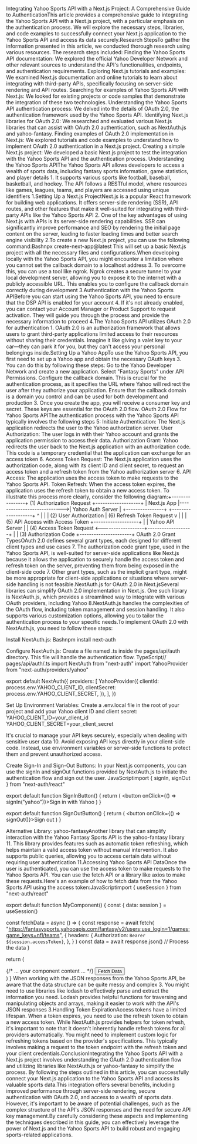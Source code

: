 Integrating Yahoo Sports API with a Next.js Project: A Comprehensive Guide to AuthenticationThis article provides a comprehensive guide to integrating the Yahoo Sports API with a Next.js project, with a particular emphasis on the authentication process. We will explore the necessary steps, libraries, and code examples to successfully connect your Next.js application to the Yahoo Sports API and access its data securely.Research StepsTo gather the information presented in this article, we conducted thorough research using various resources. The research steps included:
Finding the Yahoo Sports API documentation: We explored the official Yahoo Developer Network and other relevant sources to understand the API's functionalities, endpoints, and authentication requirements.
Exploring Next.js tutorials and examples: We examined Next.js documentation and online tutorials to learn about integrating with third-party APIs, specifically focusing on server-side rendering and API routes.
Searching for examples of Yahoo Sports API with Next.js: We looked for existing projects or code samples that demonstrate the integration of these two technologies.
Understanding the Yahoo Sports API authentication process: We delved into the details of OAuth 2.0, the authentication framework used by the Yahoo Sports API.
Identifying Next.js libraries for OAuth 2.0: We researched and evaluated various Next.js libraries that can assist with OAuth 2.0 authentication, such as NextAuth.js and yahoo-fantasy.
Finding examples of OAuth 2.0 implementation in Next.js: We explored tutorials and code examples to understand how to implement OAuth 2.0 authentication in a Next.js project.
Creating a simple Next.js project: We developed a basic Next.js project to test the integration with the Yahoo Sports API and the authentication process.
Understanding the Yahoo Sports APIThe Yahoo Sports API allows developers to access a wealth of sports data, including fantasy sports information, game statistics, and player details 1. It supports various sports like football, baseball, basketball, and hockey. The API follows a RESTful model, where resources like games, leagues, teams, and players are accessed using unique identifiers 1.Setting Up a Next.js ProjectNext.js is a popular React framework for building web applications. It offers server-side rendering (SSR), API routes, and other features that make it well-suited for integrating with third-party APIs like the Yahoo Sports API 2. One of the key advantages of using Next.js with APIs is its server-side rendering capabilities. SSR can significantly improve performance and SEO by rendering the initial page content on the server, leading to faster loading times and better search engine visibility 2.To create a new Next.js project, you can use the following command:Bashnpx create-next-app@latest
This will set up a basic Next.js project with all the necessary files and configurations.When developing locally with the Yahoo Sports API, you might encounter a limitation where you cannot set the callback domain to a localhost address 3. To overcome this, you can use a tool like ngrok. Ngrok creates a secure tunnel to your local development server, allowing you to expose it to the internet with a publicly accessible URL. This enables you to configure the callback domain correctly during development 3.Authentication with the Yahoo Sports APIBefore you can start using the Yahoo Sports API, you need to ensure that the DSP API is enabled for your account 4. If it's not already enabled, you can contact your Account Manager or Product Support to request activation. They will guide you through the process and provide the necessary information to proceed 4.The Yahoo Sports API utilizes OAuth 2.0 for authentication 1. OAuth 2.0 is an authorization framework that allows users to grant third-party applications limited access to their resources without sharing their credentials. Imagine it like giving a valet key to your car—they can park it for you, but they can't access your personal belongings inside.Setting Up a Yahoo AppTo use the Yahoo Sports API, you first need to set up a Yahoo app and obtain the necessary OAuth keys 3. You can do this by following these steps:
Go to the Yahoo Developer Network and create a new application.
Select "Fantasy Sports" under API Permissions.
Configure the callback domain. This is crucial for the authentication process, as it specifies the URL where Yahoo will redirect the user after they authorize your application. Ensure that the callback domain is a domain you control and can be used for both development and production 3.
Once you create the app, you will receive a consumer key and secret. These keys are essential for the OAuth 2.0 flow.
OAuth 2.0 Flow for Yahoo Sports APIThe authentication process with the Yahoo Sports API typically involves the following steps 5:
Initiate Authentication: The Next.js application redirects the user to the Yahoo authorization server.
User Authorization: The user logs in with their Yahoo account and grants the application permission to access their data.
Authorization Grant: Yahoo redirects the user back to the Next.js application with an authorization code. This code is a temporary credential that the application can exchange for an access token 6.
Access Token Request: The Next.js application uses the authorization code, along with its client ID and client secret, to request an access token and a refresh token from the Yahoo authorization server 6.
API Access: The application uses the access token to make requests to the Yahoo Sports API.
Token Refresh: When the access token expires, the application uses the refresh token to obtain a new access token.
To illustrate this process more clearly, consider the following diagram:+----------------+   (1) Authorization Request   +-------------------+
| Next.js App |---------------------------->| Yahoo Auth Server |
+----------------+                              +-------------------+
     ^ |
 | | (2) User Authorization
 | (6) Refresh Token Request                      v
 | |
 | (5) API Access with Access Token          +-------------------+
 | | Yahoo API Server |
 | (4) Access Token Request <------------------+-------------------+
 | | (3) Authorization Code
     +----------------------+
OAuth 2.0 Grant TypesOAuth 2.0 defines several grant types, each designed for different client types and use cases 7. The authorization code grant type, used in the Yahoo Sports API, is well-suited for server-side applications like Next.js because it allows the application to securely handle the access token and refresh token on the server, preventing them from being exposed in the client-side code 7. Other grant types, such as the implicit grant type, might be more appropriate for client-side applications or situations where server-side handling is not feasible.NextAuth.js for OAuth 2.0 in Next.jsSeveral libraries can simplify OAuth 2.0 implementation in Next.js. One such library is NextAuth.js, which provides a streamlined way to integrate with various OAuth providers, including Yahoo 8.NextAuth.js handles the complexities of the OAuth flow, including token management and session handling. It also supports various customization options, allowing you to tailor the authentication process to your specific needs.To implement OAuth 2.0 with NextAuth.js, you need to follow these steps:

Install NextAuth.js:
Bashnpm install next-auth



Configure NextAuth.js:
Create a file named .ts inside the pages/api/auth directory. This file will handle the authentication flow.
TypeScript// pages/api/auth/.ts
import NextAuth from "next-auth"
import YahooProvider from "next-auth/providers/yahoo"

export default NextAuth({
  providers: [
    YahooProvider({
      clientId: process.env.YAHOO_CLIENT_ID,
      clientSecret: process.env.YAHOO_CLIENT_SECRET,
    }),
  ],
})



Set Up Environment Variables:
Create a .env.local file in the root of your project and add your Yahoo client ID and client secret:
YAHOO_CLIENT_ID=your_client_id
YAHOO_CLIENT_SECRET=your_client_secret

It's crucial to manage your API keys securely, especially when dealing with sensitive user data 10. Avoid exposing API keys directly in your client-side code. Instead, use environment variables or server-side functions to protect them and prevent unauthorized access.


Create Sign-In and Sign-Out Buttons:
In your Next.js components, you can use the signIn and signOut functions provided by NextAuth.js to initiate the authentication flow and sign out the user.
JavaScriptimport { signIn, signOut } from "next-auth/react"

export default function SignInButton() {
  return (
    <button onClick={() => signIn("yahoo")}>Sign in with Yahoo</button>
  )
}

export default function SignOutButton() {
  return (
    <button onClick={() => signOut()}>Sign out</button>
  )
}


Alternative Library: yahoo-fantasyAnother library that can simplify interaction with the Yahoo Fantasy Sports API is the yahoo-fantasy library 11. This library provides features such as automatic token refreshing, which helps maintain a valid access token without manual intervention. It also supports public queries, allowing you to access certain data without requiring user authentication 11.Accessing Yahoo Sports API DataOnce the user is authenticated, you can use the access token to make requests to the Yahoo Sports API. You can use the fetch API or a library like axios to make these requests.Here's an example of how to fetch data from the Yahoo Sports API using the access token:JavaScriptimport { useSession } from "next-auth/react"

export default function MyComponent() {
  const { data: session } = useSession()

  const fetchData = async () => {
    const response = await fetch(
      "https://fantasysports.yahooapis.com/fantasy/v2/users;use_login=1/games;game_keys=nfl/teams",
      {
        headers: {
          Authorization: `Bearer ${session.accessToken}`,
        },
      }
    )
    const data = await response.json()
    // Process the data
  }

  return (
    <div>
      {/* ... your component content ... */}
      <button onClick={fetchData}>Fetch Data</button>
    </div>
  )
}
When working with the JSON responses from the Yahoo Sports API, be aware that the data structure can be quite messy and complex 3. You might need to use libraries like lodash to effectively parse and extract the information you need. Lodash provides helpful functions for traversing and manipulating objects and arrays, making it easier to work with the API's JSON responses 3.Handling Token ExpirationAccess tokens have a limited lifespan. When a token expires, you need to use the refresh token to obtain a new access token. While NextAuth.js provides helpers for token refresh, it's important to note that it doesn't inherently handle refresh tokens for all providers automatically. You might need to implement custom logic for refreshing tokens based on the provider's specifications. This typically involves making a request to the token endpoint with the refresh token and your client credentials.ConclusionIntegrating the Yahoo Sports API with a Next.js project involves understanding the OAuth 2.0 authentication flow and utilizing libraries like NextAuth.js or yahoo-fantasy to simplify the process. By following the steps outlined in this article, you can successfully connect your Next.js application to the Yahoo Sports API and access its valuable sports data.This integration offers several benefits, including improved performance through server-side rendering, secure authentication with OAuth 2.0, and access to a wealth of sports data. However, it's important to be aware of potential challenges, such as the complex structure of the API's JSON responses and the need for secure API key management.By carefully considering these aspects and implementing the techniques described in this guide, you can effectively leverage the power of Next.js and the Yahoo Sports API to build robust and engaging sports-related applications.